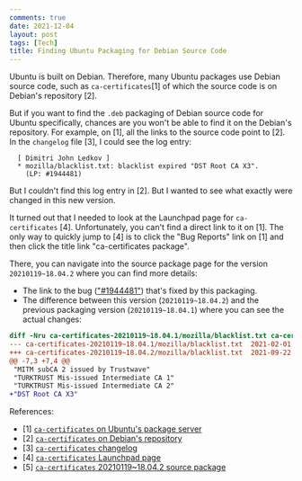 ```yaml
---
comments: true
date: 2021-12-04
layout: post
tags: [Tech]
title: Finding Ubuntu Packaging for Debian Source Code
---
```


Ubuntu is built on Debian. Therefore, many Ubuntu packages use Debian source code, such as `ca-certificates`[1] of which the source code is on Debian's repository [2].

But if you want to find the `.deb` packaging of Debian source code for Ubuntu specifically, chances are you won't be able to find it on the Debian's repository. For example, on [1], all the links to the source code point to [2]. In the `changelog` file [3], I could see the log entry:

```
  [ Dimitri John Ledkov ]
  * mozilla/blacklist.txt: blacklist expired "DST Root CA X3".
    (LP: #1944481)
```

But I couldn't find this log entry in [2]. But I wanted to see what exactly were changed in this new version.

It turned out that I needed to look at the Launchpad page for `ca-certificates` [4]. Unfortunately, you can't find a direct link to it on [1]. The only way to quickly jump to [4] is to click the "Bug Reports" link on [1] and then click the title link "ca-certificates package".

There, you can navigate into the source package page for the version `20210119~18.04.2` where you can find more details:
- The link to the bug (["#1944481"](https://launchpad.net/ubuntu/+source/ca-certificates/20210119~18.04.2)) that's fixed by this packaging.
- The difference between this version (`20210119~18.04.2`) and the previous packaging version (`20210119~18.04.1`) where you can see the actual changes:

```diff
diff -Nru ca-certificates-20210119~18.04.1/mozilla/blacklist.txt ca-certificates-20210119~18.04.2/mozilla/blacklist.txt
--- ca-certificates-20210119~18.04.1/mozilla/blacklist.txt	2021-02-01 15:13:34.000000000 +0000
+++ ca-certificates-20210119~18.04.2/mozilla/blacklist.txt	2021-09-22 11:46:54.000000000 +0000
@@ -7,3 +7,4 @@
 "MITM subCA 2 issued by Trustwave"
 "TURKTRUST Mis-issued Intermediate CA 1"
 "TURKTRUST Mis-issued Intermediate CA 2"
+"DST Root CA X3"
```

References:
- [1] [`ca-certificates` on Ubuntu's package server](https://packages.ubuntu.com/source/bionic/ca-certificates)
- [2] [`ca-certificates` on Debian's repository](https://salsa.debian.org/debian/ca-certificates)
- [3] [`ca-certificates` changelog](http://changelogs.ubuntu.com/changelogs/pool/main/c/ca-certificates/ca-certificates_20210119~18.04.2/changelog)
- [4] [`ca-certificates` Launchpad page](https://launchpad.net/ubuntu/+source/ca-certificates)
- [5] [`ca-certificates` 20210119~18.04.2 source package](https://launchpad.net/ubuntu/+source/ca-certificates/20210119~18.04.2)
